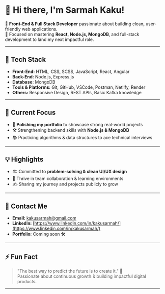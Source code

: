 # 👋 Hi there, I'm Sarmah Kaku!

🚀 **Front-End & Full Stack Developer** passionate about building clean, user-friendly web applications.\
🎯 Focused on mastering **React, Node.js, MongoDB**, and full-stack development to land my next impactful role.

---

## 🔧 Tech Stack

- **Front-End:** HTML, CSS, SCSS, JavaScript, React, Angular
- **Back-End:** Node.js, Express.js
- **Database:** MongoDB
- **Tools & Platforms:** Git, GitHub, VSCode, Postman, Netlify, Render
- **Others:** Responsive Design, REST APIs, Basic Kafka knowledge

---

## 🌱 Current Focus

- 🚀 **Polishing my portfolio** to showcase strong real-world projects
- 🛠️ Strengthening backend skills with **Node.js & MongoDB**
- 📚 Practicing algorithms & data structures to ace technical interviews

---

## 💡 Highlights

- 🏗️ Committed to **problem-solving & clean UI/UX design**
- 💬 Thrive in team collaboration & learning environments
- ✍️ Sharing my journey and projects publicly to grow

---

## 💋 Contact Me

- **Email:** [kakusarmah@gmail.com](mailto:kakusarmah@gmail.com)
- **LinkedIn:** [https://www.linkedin.com/in/kakusarmah/](https://www.linkedin.com/in/kakusarmah/)
- **Portfolio:** Coming soon 🛠️

---

## ⚡ Fun Fact

> "The best way to predict the future is to create it." 💪\
> Passionate about continuous growth & building impactful digital products.

---



